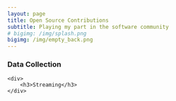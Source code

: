 ```yaml
---
layout: page
title: Open Source Contributions
subtitle: Playing my part in the software community
# bigimg: /img/splash.png
bigimg: /img/empty_back.png
---
```



<div class = "container">
    <div>
        <h3>Data Collection</h3>
    </div>

    <div>
        <h3>Streaming</h3>
    </div>

</div>